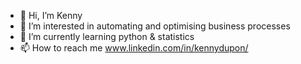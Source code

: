 - 👋 Hi, I’m Kenny
- 👀 I’m interested in automating and optimising business processes
- 🌱 I’m currently learning python & statistics
- 📫 How to reach me www.linkedin.com/in/kennydupon/


